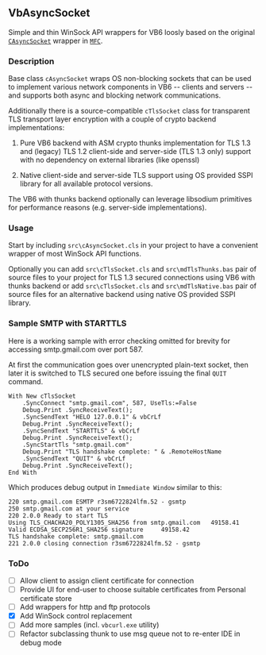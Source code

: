 ## VbAsyncSocket

Simple and thin WinSock API wrappers for VB6 loosly based on the original [`CAsyncSocket`](https://docs.microsoft.com/en-us/cpp/mfc/reference/casyncsocket-class?view=vs-2017) wrapper in [`MFC`](https://docs.microsoft.com/en-us/cpp/mfc/mfc-and-atl?view=vs-2017).

### Description

Base class `cAsyncSocket` wraps OS non-blocking sockets that can be used to implement various network components in VB6 -- clients and servers -- and supports both async and blocking network communications.

Additionally there is a source-compatible `cTlsSocket` class for transparent TLS transport layer encryption with a couple of crypto backend implementations:

1. Pure VB6 backend with ASM crypto thunks implementation for TLS 1.3 and (legacy) TLS 1.2 client-side and server-side (TLS 1.3 only) support with no dependency on external libraries (like openssl)

2. Native client-side and server-side TLS support using OS provided SSPI library for all available protocol versions.

The VB6 with thunks backend optionally can leverage libsodium primitives for performance reasons (e.g. server-side implementations).

### Usage

Start by including `src\cAsyncSocket.cls` in your project to have a convenient wrapper of most WinSock API functions.

Optionally you can add `src\cTlsSocket.cls` and `src\mdTlsThunks.bas` pair of source files to your project for TLS 1.3 secured connections using VB6 with thunks backend or add `src\cTlsSocket.cls` and `src\mdTlsNative.bas` pair of source files for an alternative backend using native OS provided SSPI library.

### Sample SMTP with STARTTLS

Here is a working sample with error checking omitted for brevity for accessing smtp.gmail.com over port 587.

At first the communication goes over unencrypted plain-text socket, then later it is switched to TLS secured one before issuing the final `QUIT` command.

    With New cTlsSocket
        .SyncConnect "smtp.gmail.com", 587, UseTls:=False
        Debug.Print .SyncReceiveText();
        .SyncSendText "HELO 127.0.0.1" & vbCrLf
        Debug.Print .SyncReceiveText();
        .SyncSendText "STARTTLS" & vbCrLf
        Debug.Print .SyncReceiveText();
        .SyncStartTls "smtp.gmail.com"
        Debug.Print "TLS handshake complete: " & .RemoteHostName
        .SyncSendText "QUIT" & vbCrLf
        Debug.Print .SyncReceiveText();
    End With

Which produces debug output in `Immediate Window` similar to this:
    
    220 smtp.gmail.com ESMTP r3sm6722824lfm.52 - gsmtp
    250 smtp.gmail.com at your service
    220 2.0.0 Ready to start TLS
    Using TLS_CHACHA20_POLY1305_SHA256 from smtp.gmail.com   49158.41 
    Valid ECDSA_SECP256R1_SHA256 signature     49158.42 
    TLS handshake complete: smtp.gmail.com
    221 2.0.0 closing connection r3sm6722824lfm.52 - gsmtp


### ToDo

 - [ ] Allow client to assign client certificate for connection
 - [ ] Provide UI for end-user to choose suitable certificates from Personal certificate store
 - [ ] Add wrappers for http and ftp protocols
 - [x] Add WinSock control replacement
 - [ ] Add more samples (incl. `vbcurl.exe` utility)
 - [ ] Refactor subclassing thunk to use msg queue not to re-enter IDE in debug mode
